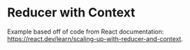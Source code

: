 # Reducer with Context

Example based off of code from React documentation: https://react.dev/learn/scaling-up-with-reducer-and-context.
